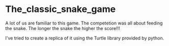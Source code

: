 # The_classic_snake_game
<p>A lot of us are familiar to this game. The competetion was all about feeding the snake. The longer the snake the higher the score!!!</p>
<p>I've tried to create a replica of it using the Turtle library provided by python.</p>
